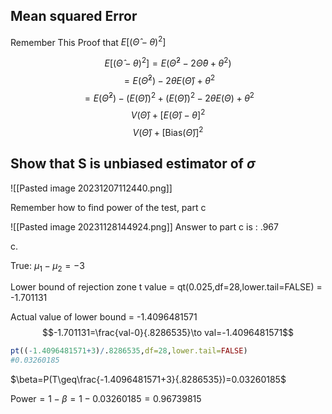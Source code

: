 ## Mean squared Error

Remember This Proof that $E[(\hat{\Theta}-\theta)^2]$

$$E[(\hat{\Theta}-\theta)^2]=E(\hat{\Theta}^2-2\hat{\Theta}\theta+\theta^2)$$
$$=E(\hat{\Theta}^2)-2\theta E(\hat{\Theta})+\theta^2$$
$$=E(\hat{\Theta}^2)-(E(\hat{\Theta}))^2+(E(\hat{\Theta}))^2-2\theta E(\Theta)+\theta^2$$
$$V(\hat{\Theta})+[E(\hat{\Theta})-\theta]^2$$
$$V(\hat{\Theta})+[\text{Bias}(\hat{\Theta})]^2$$


## Show that S is unbiased estimator of $\sigma$ 

![[Pasted image 20231207112440.png]]



Remember how to find power of the test, part c

![[Pasted image 20231128144924.png]]
Answer to part c is : .967

c.

True: $\mu_{1}-\mu_{2}=-3$

Lower bound of rejection zone t value = qt(0.025,df=28,lower.tail=FALSE) = -1.701131

Actual value of lower bound = -1.4096481571
$$-1.701131=\frac{val-0}{.8286535}\to val=-1.4096481571$$


```r
pt((-1.4096481571+3)/.8286535,df=28,lower.tail=FALSE)
#0.03260185
```
$\beta=P(T\geq\frac{-1.4096481571+3}{.8286535})=0.03260185$

$\text{Power}=1-\beta=1-0.03260185=0.96739815$


